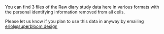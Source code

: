 You can find 3 files of the Raw diary study data here in various formats with the personal identifying information removed from all cells.

Please let us know if you plan to use this data in anyway by emailing eriol@superbloom.design
